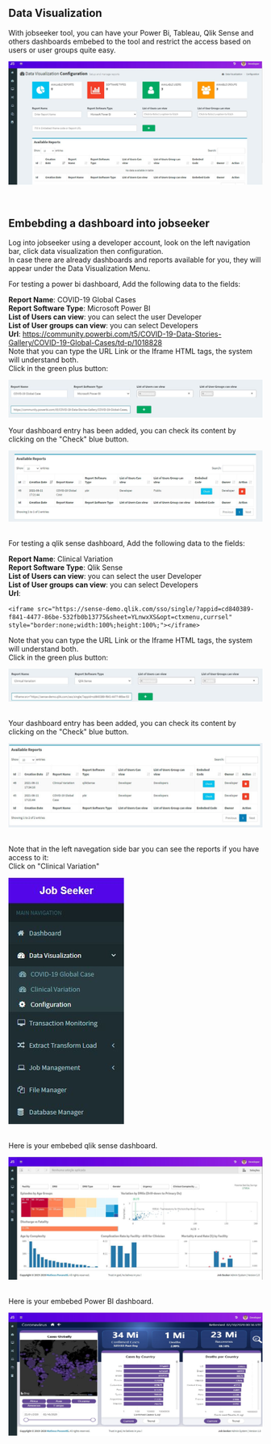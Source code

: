 ## Data Visualization
With jobseeker tool, you can have your Power Bi, Tableau, Qlik Sense and others dashboards embebed to the tool and restrict the access based on users or user groups quite easy.

![Data Vis](img/datavis.JPG)
  
<br>

## Embebding a dashboard into jobseeker
Log into jobseeker using a developer account, look on the left navigation bar, click data visualization then configuration.<br>
In case there are already dashboards and reports available for you, they will appear under the Data Visualization Menu.<br>

For testing a power bi dashboard, Add the following data to the fields:

**Report Name**: COVID-19 Global Cases<br>
**Report Software Type**: Microsoft Power BI<br>
**List of Users can view**: you can select the user Developer<br>
**List of User groups can view**: you can select Developers<br>
**Url**: https://community.powerbi.com/t5/COVID-19-Data-Stories-Gallery/COVID-19-Global-Cases/td-p/1018828 <br>
Note that you can type the URL Link or the Iframe HTML tags, the system will understand both.<br>
Click in the green plus button:<br>

![Data Vis](img/datavis1.JPG)
<br>

Your dashboard entry has been added, you can check its content by clicking on the "Check" blue button.<br>

![Data Vis](img/datavis2.JPG)
<br>
<br>

For testing a qlik sense dashboard, Add the following data to the fields:

**Report Name**: Clinical Variation<br>
**Report Software Type**: Qlik Sense<br>
**List of Users can view**: you can select the user Developer<br>
**List of User groups can view**: you can select Developers<br>
**Url**: 
```
<iframe src="https://sense-demo.qlik.com/sso/single/?appid=cd840389-f841-4477-86be-532fb0b13775&sheet=YLnwxXS&opt=ctxmenu,currsel" style="border:none;width:100%;height:100%;"></iframe>
```
Note that you can type the URL Link or the Iframe HTML tags, the system will understand both.<br>
Click in the green plus button:<br>

![Data Vis](img/datavis3.JPG)
<br>
<br>


Your dashboard entry has been added, you can check its content by clicking on the "Check" blue button.<br>

![Data Vis](img/datavis4.JPG)
<br>
<br>

Note that in the left navegation side bar you can see the reports if you have access to it:<br>
Click on "Clinical Variation"

![Data Vis](img/datavis5.JPG)
<br>
<br>

Here is your embebed qlik sense dashboard.

![Data Vis](img/datavis6.JPG)
<br>
<br>

Here is your embebed Power BI dashboard.

![Data Vis](img/datavis7.JPG)
<br>
<br>



